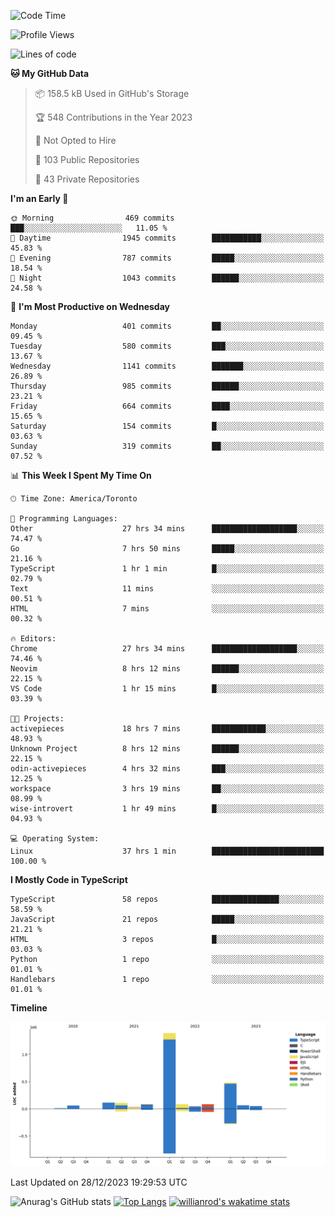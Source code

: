 <!--START_SECTION:waka-->
![Code Time](http://img.shields.io/badge/Code%20Time-991%20hrs%2057%20mins-blue)

![Profile Views](http://img.shields.io/badge/Profile%20Views-1-blue)

![Lines of code](https://img.shields.io/badge/From%20Hello%20World%20I%27ve%20Written-2.6%20million%20lines%20of%20code-blue)

**🐱 My GitHub Data** 

> 📦 158.5 kB Used in GitHub's Storage 
 > 
> 🏆 548 Contributions in the Year 2023
 > 
> 🚫 Not Opted to Hire
 > 
> 📜 103 Public Repositories 
 > 
> 🔑 43 Private Repositories 
 > 
**I'm an Early 🐤** 

```text
🌞 Morning                469 commits         ███░░░░░░░░░░░░░░░░░░░░░░   11.05 % 
🌆 Daytime                1945 commits        ███████████░░░░░░░░░░░░░░   45.83 % 
🌃 Evening                787 commits         █████░░░░░░░░░░░░░░░░░░░░   18.54 % 
🌙 Night                  1043 commits        ██████░░░░░░░░░░░░░░░░░░░   24.58 % 
```
📅 **I'm Most Productive on Wednesday** 

```text
Monday                   401 commits         ██░░░░░░░░░░░░░░░░░░░░░░░   09.45 % 
Tuesday                  580 commits         ███░░░░░░░░░░░░░░░░░░░░░░   13.67 % 
Wednesday                1141 commits        ███████░░░░░░░░░░░░░░░░░░   26.89 % 
Thursday                 985 commits         ██████░░░░░░░░░░░░░░░░░░░   23.21 % 
Friday                   664 commits         ████░░░░░░░░░░░░░░░░░░░░░   15.65 % 
Saturday                 154 commits         █░░░░░░░░░░░░░░░░░░░░░░░░   03.63 % 
Sunday                   319 commits         ██░░░░░░░░░░░░░░░░░░░░░░░   07.52 % 
```


📊 **This Week I Spent My Time On** 

```text
🕑︎ Time Zone: America/Toronto

💬 Programming Languages: 
Other                    27 hrs 34 mins      ███████████████████░░░░░░   74.47 % 
Go                       7 hrs 50 mins       █████░░░░░░░░░░░░░░░░░░░░   21.16 % 
TypeScript               1 hr 1 min          █░░░░░░░░░░░░░░░░░░░░░░░░   02.79 % 
Text                     11 mins             ░░░░░░░░░░░░░░░░░░░░░░░░░   00.51 % 
HTML                     7 mins              ░░░░░░░░░░░░░░░░░░░░░░░░░   00.32 % 

🔥 Editors: 
Chrome                   27 hrs 34 mins      ███████████████████░░░░░░   74.46 % 
Neovim                   8 hrs 12 mins       ██████░░░░░░░░░░░░░░░░░░░   22.15 % 
VS Code                  1 hr 15 mins        █░░░░░░░░░░░░░░░░░░░░░░░░   03.39 % 

🐱‍💻 Projects: 
activepieces             18 hrs 7 mins       ████████████░░░░░░░░░░░░░   48.93 % 
Unknown Project          8 hrs 12 mins       ██████░░░░░░░░░░░░░░░░░░░   22.15 % 
odin-activepieces        4 hrs 32 mins       ███░░░░░░░░░░░░░░░░░░░░░░   12.25 % 
workspace                3 hrs 19 mins       ██░░░░░░░░░░░░░░░░░░░░░░░   08.99 % 
wise-introvert           1 hr 49 mins        █░░░░░░░░░░░░░░░░░░░░░░░░   04.93 % 

💻 Operating System: 
Linux                    37 hrs 1 min        █████████████████████████   100.00 % 
```

**I Mostly Code in TypeScript** 

```text
TypeScript               58 repos            ███████████████░░░░░░░░░░   58.59 % 
JavaScript               21 repos            █████░░░░░░░░░░░░░░░░░░░░   21.21 % 
HTML                     3 repos             █░░░░░░░░░░░░░░░░░░░░░░░░   03.03 % 
Python                   1 repo              ░░░░░░░░░░░░░░░░░░░░░░░░░   01.01 % 
Handlebars               1 repo              ░░░░░░░░░░░░░░░░░░░░░░░░░   01.01 % 
```



**Timeline**

![Lines of Code chart](https://raw.githubusercontent.com/wise-introvert/wise-introvert/master/assets/bar_graph.png)


 Last Updated on 28/12/2023 19:29:53 UTC
<!--END_SECTION:waka-->

![Anurag's GitHub stats](https://github-readme-stats.vercel.app/api?username=wise-introvert&count_private=true&show_icons=true)
[![Top Langs](https://github-readme-stats.vercel.app/api/top-langs/?username=wise-introvert&langs_count=10)](https://github.com/anuraghazra/github-readme-stats)
[![willianrod's wakatime stats](https://github-readme-stats.vercel.app/api/wakatime?username=wiseintrovert)](https://github.com/anuraghazra/github-readme-stats)
